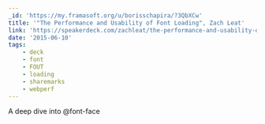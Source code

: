 ```yaml
---
_id: 'https://my.framasoft.org/u/borisschapira/?3QbXCw'
title: '"The Performance and Usability of Font Loading", Zach Leat'
link: 'https://speakerdeck.com/zachleat/the-performance-and-usability-of-font-loading'
date: '2015-06-10'
tags:
    - deck
    - font
    - FOUT
    - loading
    - sharemarks
    - webperf
---
```


<div class="markdown"><p>A deep dive into @font-face
</p></div>
